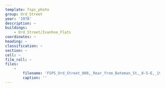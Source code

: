 ```yaml
---
template: fsps_photo
group: Ord_Street
year: '1978'
description: ~
buildings:
    - Ord_Street/Ivanhoe_Flats
coordinates: ~
heading: ~
classification: ~
section: ~
cell: ~
film_roll: ~
files:
    -
        filename: 'FSPS_Ord_Street_006,_Rear_from_Bateman_St,_8-5-E,_1978.png'
        caption: ''
---
```

